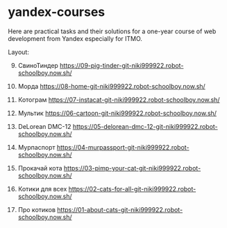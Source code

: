 # yandex-courses
Here are practical tasks and their solutions for a one-year course of web development from Yandex especially for ITMO.

Layout:

9) СвиноТиндер
https://09-pig-tinder-git-niki999922.robot-schoolboy.now.sh/

8) Морда
https://08-home-git-niki999922.robot-schoolboy.now.sh/

7) Котограм
https://07-instacat-git-niki999922.robot-schoolboy.now.sh/

6) Мультик
https://06-cartoon-git-niki999922.robot-schoolboy.now.sh/

5) DeLorean DMC-12
https://05-delorean-dmc-12-git-niki999922.robot-schoolboy.now.sh/

4) Мурпаспорт
https://04-murpassport-git-niki999922.robot-schoolboy.now.sh/

3) Прокачай кота
https://03-pimp-your-cat-git-niki999922.robot-schoolboy.now.sh/

2) Котики для всех
https://02-cats-for-all-git-niki999922.robot-schoolboy.now.sh/

1) Про котиков
https://01-about-cats-git-niki999922.robot-schoolboy.now.sh/
